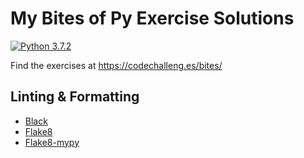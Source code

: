 # My Bites of Py Exercise Solutions
[![Python 3.7.2](https://img.shields.io/badge/python-3.7.2-blue.svg)](https://www.python.org/downloads/release/python-372/)

Find the exercises at https://codechalleng.es/bites/

## Linting & Formatting
- [Black](https://github.com/python/black)
- [Flake8](https://pypi.org/project/flake8/)
- [Flake8-mypy](https://pypi.org/project/flake8-mypy/)
